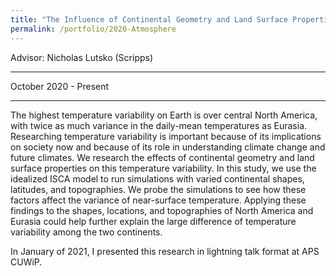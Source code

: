 ```yaml
---
title: "The Influence of Continental Geometry and Land Surface Properties on Temperature Variability"
permalink: /portfolio/2020-Atmosphere
---
```

Advisor: Nicholas Lutsko (Scripps)

---
October 2020 - Present

---
The highest temperature variability on Earth is over central North America, with twice as much variance in the daily-mean temperatures as Eurasia. Researching temperature variability is important because of its implications on society now and because of its role in understanding climate change and future climates. We research the effects of continental geometry and land surface properties on this temperature variability. In this study, we use the idealized ISCA model to run simulations with varied continental shapes, latitudes, and topographies. We probe the simulations to see how these factors affect the variance of near-surface temperature. Applying these findings to the shapes, locations, and topographies of North America and Eurasia could help further explain the large difference of temperature variability among the two continents.

In January of 2021, I presented this research in lightning talk format at APS CUWiP.